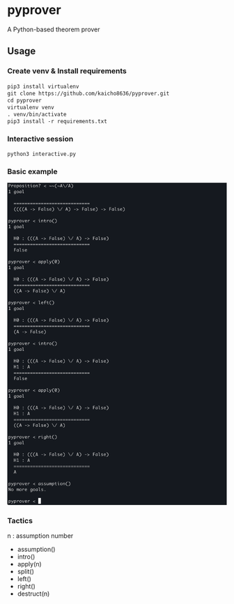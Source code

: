 # pyprover
A Python-based theorem prover

## Usage
### Create venv & Install requirements
```shell
pip3 install virtualenv
git clone https://github.com/kaicho8636/pyprover.git
cd pyprover
virtualenv venv
. venv/bin/activate
pip3 install -r requirements.txt
```

### Interactive session
```shell
python3 interactive.py
```

### Basic example
![](example.png)


### Tactics
n : assumption number
- assumption()
- intro()
- apply(n)
- split()
- left()
- right()
- destruct(n)
